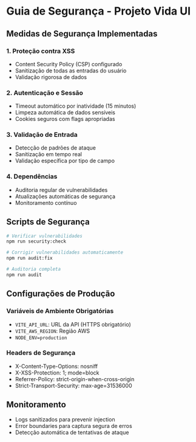 # Guia de Segurança - Projeto Vida UI

## Medidas de Segurança Implementadas

### 1. Proteção contra XSS
- Content Security Policy (CSP) configurado
- Sanitização de todas as entradas do usuário
- Validação rigorosa de dados

### 2. Autenticação e Sessão
- Timeout automático por inatividade (15 minutos)
- Limpeza automática de dados sensíveis
- Cookies seguros com flags apropriadas

### 3. Validação de Entrada
- Detecção de padrões de ataque
- Sanitização em tempo real
- Validação específica por tipo de campo

### 4. Dependências
- Auditoria regular de vulnerabilidades
- Atualizações automáticas de segurança
- Monitoramento contínuo

## Scripts de Segurança

```bash
# Verificar vulnerabilidades
npm run security:check

# Corrigir vulnerabilidades automaticamente
npm run audit:fix

# Auditoria completa
npm run audit
```

## Configurações de Produção

### Variáveis de Ambiente Obrigatórias
- `VITE_API_URL`: URL da API (HTTPS obrigatório)
- `VITE_AWS_REGION`: Região AWS
- `NODE_ENV=production`

### Headers de Segurança
- X-Content-Type-Options: nosniff
- X-XSS-Protection: 1; mode=block
- Referrer-Policy: strict-origin-when-cross-origin
- Strict-Transport-Security: max-age=31536000

## Monitoramento

- Logs sanitizados para prevenir injection
- Error boundaries para captura segura de erros
- Detecção automática de tentativas de ataque
